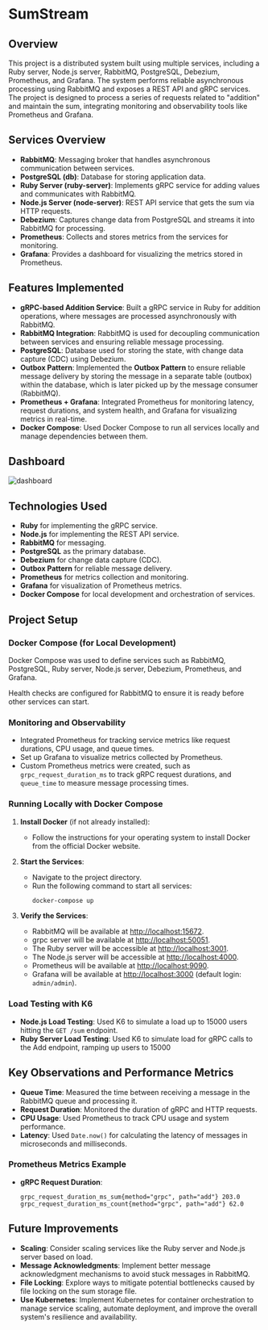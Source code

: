 # SumStream

## Overview
This project is a distributed system built using multiple services, including a Ruby server, Node.js server, RabbitMQ, PostgreSQL, Debezium, Prometheus, and Grafana. The system performs reliable asynchronous processing using RabbitMQ and exposes a REST API and gRPC services. The project is designed to process a series of requests related to "addition" and maintain the sum, integrating monitoring and observability tools like Prometheus and Grafana.

## Services Overview
- **RabbitMQ**: Messaging broker that handles asynchronous communication between services.
- **PostgreSQL (db)**: Database for storing application data.
- **Ruby Server (ruby-server)**: Implements gRPC service for adding values and communicates with RabbitMQ.
- **Node.js Server (node-server)**: REST API service that gets the sum via HTTP requests.
- **Debezium**: Captures change data from PostgreSQL and streams it into RabbitMQ for processing.
- **Prometheus**: Collects and stores metrics from the services for monitoring.
- **Grafana**: Provides a dashboard for visualizing the metrics stored in Prometheus.


## Features Implemented
- **gRPC-based Addition Service**: Built a gRPC service in Ruby for addition operations, where messages are processed asynchronously with RabbitMQ.
- **RabbitMQ Integration**: RabbitMQ is used for decoupling communication between services and ensuring reliable message processing.
- **PostgreSQL**: Database used for storing the state, with change data capture (CDC) using Debezium.
- **Outbox Pattern**: Implemented the **Outbox Pattern** to ensure reliable message delivery by storing the message in a separate table (outbox) within the database, which is later picked up by the message consumer (RabbitMQ).
- **Prometheus + Grafana**: Integrated Prometheus for monitoring latency, request durations, and system health, and Grafana for visualizing metrics in real-time.
- **Docker Compose**: Used Docker Compose to run all services locally and manage dependencies between them.

## Dashboard

![dashboard](https://github.com/user-attachments/assets/4b4ad729-520f-4f3a-b00c-35a544e466d9)

## Technologies Used
- **Ruby** for implementing the gRPC service.
- **Node.js** for implementing the REST API service.
- **RabbitMQ** for messaging.
- **PostgreSQL** as the primary database.
- **Debezium** for change data capture (CDC).
- **Outbox Pattern** for reliable message delivery.
- **Prometheus** for metrics collection and monitoring.
- **Grafana** for visualization of Prometheus metrics.
- **Docker Compose** for local development and orchestration of services.

## Project Setup

### Docker Compose (for Local Development)
Docker Compose was used to define services such as RabbitMQ, PostgreSQL, Ruby server, Node.js server, Debezium, Prometheus, and Grafana.

Health checks are configured for RabbitMQ to ensure it is ready before other services can start.

### Monitoring and Observability
- Integrated Prometheus for tracking service metrics like request durations, CPU usage, and queue times.
- Set up Grafana to visualize metrics collected by Prometheus.
- Custom Prometheus metrics were created, such as `grpc_request_duration_ms` to track gRPC request durations, and `queue_time` to measure message processing times.

### Running Locally with Docker Compose
1. **Install Docker** (if not already installed):
    - Follow the instructions for your operating system to install Docker from the official Docker website.

2. **Start the Services**:
    - Navigate to the project directory.
    - Run the following command to start all services:
      ```bash
      docker-compose up
      ```

3. **Verify the Services**:
    - RabbitMQ will be available at [http://localhost:15672](http://localhost:15672).
    - grpc server will be available at [http://localhost:50051](http://localhost:50051).
    - The Ruby server will be accessible at [http://localhost:3001](http://localhost:3001).
    - The Node.js server will be accessible at [http://localhost:4000](http://localhost:4000).
    - Prometheus will be available at [http://localhost:9090](http://localhost:9090).
    - Grafana will be available at [http://localhost:3000](http://localhost:3000) (default login: `admin/admin`).

### Load Testing with K6
- **Node.js Load Testing**: Used K6 to simulate a load up to 15000 users hitting the `GET /sum` endpoint.
- **Ruby Server Load Testing**: Used K6 to simulate load for gRPC calls to the Add endpoint, ramping up users to 15000

## Key Observations and Performance Metrics
- **Queue Time**: Measured the time between receiving a message in the RabbitMQ queue and processing it.
- **Request Duration**: Monitored the duration of gRPC and HTTP requests.
- **CPU Usage**: Used Prometheus to track CPU usage and system performance.
- **Latency**: Used `Date.now()` for calculating the latency of messages in microseconds and milliseconds.

### Prometheus Metrics Example
- **gRPC Request Duration**:
  ```plaintext
  grpc_request_duration_ms_sum{method="grpc", path="add"} 203.0
  grpc_request_duration_ms_count{method="grpc", path="add"} 62.0

## Future Improvements

- **Scaling**: Consider scaling services like the Ruby server and Node.js server based on load.
- **Message Acknowledgments**: Implement better message acknowledgment mechanisms to avoid stuck messages in RabbitMQ.
- **File Locking**: Explore ways to mitigate potential bottlenecks caused by file locking on the sum storage file.
- **Use Kubernetes**: Implement Kubernetes for container orchestration to manage service scaling, automate deployment, and improve the overall system's resilience and availability.


